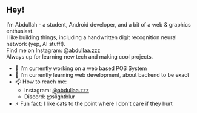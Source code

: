 ## Hey! 
I’m Abdullah - a student, Android developer, and a bit of a web & graphics enthusiast.  
I like building things, including a handwritten digit recognition neural network (yep, AI stuff!).  
Find me on Instagram: [@abdullaa.zzz](https://instagram.com/abdullaa.zzz)  
Always up for learning new tech and making cool projects.  

- 🔭 I’m currently working on a web based POS System
- 🌱 I’m currently learning web development, about backend to be exact
- 📫 How to reach me:
  - Instagram: [@abdullaa.zzz](https://instagram.com/abdullaa.zzz)
  - Discord: @slightblur
- ⚡ Fun fact: I like cats to the point where I don't care if they hurt
